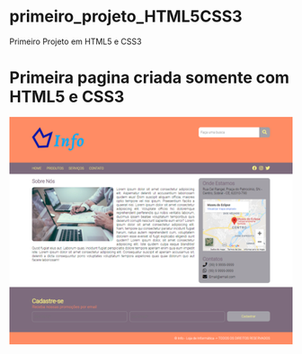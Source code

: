 # primeiro_projeto_HTML5CSS3
Primeiro Projeto em HTML5 e CSS3

# Primeira pagina criada somente com HTML5 e CSS3

![alt text](https://github.com/LucasRodriguesdaSilva/primeiro_projeto_HTML5CSS3/blob/main/Pagina_HTML5_CSS3/img/SCREEN~1.PNG)
